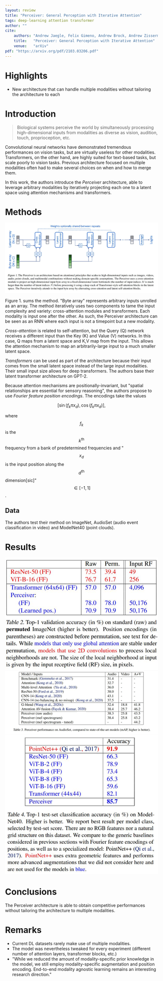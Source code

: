 ```yaml
---
layout: review
title: "Perceiver: General Perception with Iterative Attention"
tags: deep-learning attention transformer
author: ""
cite:
    authors: "Andrew Jaegle, Felix Gimeno, Andrew Brock, Andrew Zisserman, Oriol Vinyals, Joao Carreira"
    title:   "Perceiver: General Perception with Iterative Attention"
    venue:   "arXiv"
pdf: "https://arxiv.org/pdf/2103.03206.pdf"
---
```



# Highlights

- New architecture that can handle multiple modalities without tailoring the architecture to each

# Introduction

> Biological systems perceive the world by simultaneously processing high-dimensional inputs from modalities as diverse as vision, audition, touch, proprioception, etc.

Convolutional neural networks have demonstrated tremendous performances on vision tasks, but are virtually useless for other modalities. Transformers, on the other hand, are highly suited for text-based tasks, but scale poorly to vision tasks. Previous architecture focused on multiple modalities often had to make several choices on when and how to merge them. 

In this work, the authors introduce the _Perceiver_ architecture, able to leverage arbitrary modalities by iteratively projecting each one to a latent space using attention mechanisms and transformers.


# Methods

![](/article/images/perceiver/fig1.jpeg)

Figure 1. sums the method. "Byte array" represents arbitrary inputs unrolled as an array. The method iteratively uses two components to tame the input complexity and variety: cross-attention modules and transformers. Each modality is input one after the other. As such, the Perceiver architecture can be seen as an RNN where each input is not a timepoint but a new modality.

*Cross-attention* is related to self-attention, but the Query (Q) network receives a different input than the Key (K) and Value (V) networks. In this case, Q maps from a latent space and K,V map from the input. This allows the attention mechanism to map an arbitrarily-large input to a much smaller latent space.

*Transformers* can be used as part of the architecture because their input comes from the small latent space instead of the large input modalities. Their small input size allows for deep transformers. The authors base their latent transformer architecture on GPT-2.

Because attention mechanisms are positionally-invariant, but "spatial relationships are essential for sensory reasoning", the authors propose to use *Fourier feature position encodings*. The encodings take the values

$$[\sin(f_{k}{\pi}x_d), \cos(f_{k}{\pi}x_d)],$$

where $$f_k$$ is the $$k^{\text{th}}$$ frequency from a bank of predetermined frequencies and "$$x_d$$ is the input position along the $$d^\text{th}$$ dimension[sic]" $$\in [-1, 1]$$. 


## Data

The authors test their method on ImageNet, AudioSet (audio event classification in video) and ModelNet40 (point clouds).


# Results

![](/article/images/perceiver/tab2.jpeg)
![](/article/images/perceiver/tab3.jpeg)
![](/article/images/perceiver/tab4.jpeg)

# Conclusions

The Perceiver architecture is able to obtain competitive performances without tailoring the architecture to multiple modalities.

# Remarks

- Current DL datasets rarely make use of multiple modalities.
- The model was nevertheless tweaked for every experiment (different number of attention layers, transformer blocks, etc.)
- "While we reduced the amount of modality-specific prior knowledge in the model, we still employ modality-specific augmentation and position encoding. End-to-end modality agnostic learning remains an interesting research direction."
